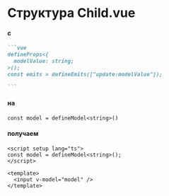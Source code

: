 <h1>Структура <span v-mark.circle>Child.vue</span></h1>

<v-clicks>

#### c

````md magic-move
```vue
defineProps<{
  modelValue: string;
>();
const emits = defineEmits(["update:modelValue"]);

```
````

#### на

```vue
const model = defineModel<string>()
```

#### получаем

```vue
<script setup lang="ts">
const model = defineModel<string>();
</script>

<template>
  <input v-model="model" />
</template>

```
</v-clicks>
